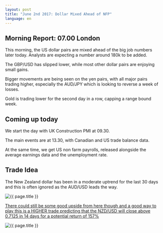 ```yaml
---
layout: post
title: "June 2nd 2017: Dollar Mixed Ahead of NFP"
language: en
---
```

## Morning Report: 07.00 London

This morning, the US dollar pairs are mixed ahead of the big job numbers later today. Analysts are expecting a number around 180k to be added. 

The GBP/USD has slipped lower, while most other dollar pairs are enjoying small gains. 

Bigger movements are being seen on the yen pairs, with all major pairs trading higher, especially the AUD/JPY which is looking to reverse a week of losses. 

Gold is trading lower for the second day in a row, capping a range bound week. 

## Coming up today

We start the day with UK Construction PMI at 09.30. 

The main events are at 13.30, with Canadian and US trade balance data. 

At the same time, we get US non farm payrolls, released alongside the average earnings data and the unemployment rate. 

## Trade Idea

The New Zealand dollar has been in a moderate uptrend for the last 30 days and this is often ignored as the AUD/USD leads the way. 

<img class="post-image" src="{{ site.url }}/images/2017-06-02_06-47-39.jpg" alt="{{ page.title }}" title="{{ page.title }}">

<a href="%LINK%%?currency=GBP&market=forex&underlying=frxNZDUSD&formname=higherlower&duration_amount=14&duration_units=d&amount=10&amount_type=payout&expiry_type=duration&barrier=0.7125" target="_blank">There could still be some good upside from here though and a good way to play this is a HIGHER trade predicting that the NZD/USD will close above 0.7125 in 14 days for a potential return of 157%</a>

<img class="post-image" src="{{ site.url }}/images/2017-06-02_06-49-30.jpg" alt="{{ page.title }}" title="{{ page.title }}">